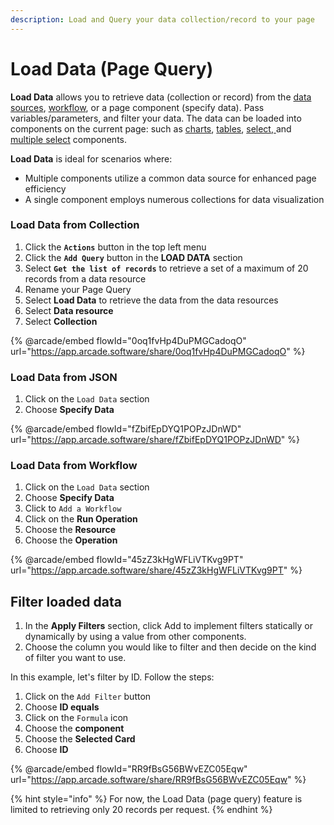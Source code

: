 ```yaml
---
description: Load and Query your data collection/record to your page
---
```


# Load Data (Page Query)

**Load Data** allows you to retrieve data (collection or record) from the [data sources](../../integrations/), [workflow](../../workflow/), or a page component (specify data). Pass variables/parameters, and filter your data. The data can be loaded into components on the current page: such as [charts](https://docs.jetadmin.io/user-guide/design-and-structure/components/charts), [tables](https://docs.jetadmin.io/user-guide/design-and-structure/components/lists/table), [select, ](../../components/fields/select.md)and [multiple select](../components/form/multiple-select.md) components.&#x20;

**Load Data** is ideal for scenarios where:

* Multiple components utilize a common data source for enhanced page efficiency
* A single component employs numerous collections for data visualization

### Load Data from Collection

1. Click the **`Actions`** button in the top left menu
2. Click the **`Add Query`** button in the **LOAD DATA** section
3. Select **`Get the list of records`** to retrieve a set of a maximum of 20 records from a data resource
4. Rename your Page Query
5. Select **Load Data** to retrieve the data from the data resources
6. Select **Data resource**
7. Select **Collection**

{% @arcade/embed flowId="0oq1fvHp4DuPMGCadoqO" url="https://app.arcade.software/share/0oq1fvHp4DuPMGCadoqO" %}

### **Load Data from JSON**

1. Click on the `Load Data` section
2. Choose **Specify Data**

{% @arcade/embed flowId="fZbifEpDYQ1POPzJDnWD" url="https://app.arcade.software/share/fZbifEpDYQ1POPzJDnWD" %}

### **Load Data from Workflow**

1. Click on the `Load Data` section
2. Choose **Specify Data**
3. Click to `Add a Workflow`
4. Click on the **Run Operation**
5. Choose the **Resource**
6. Choose the **Operation**

{% @arcade/embed flowId="45zZ3kHgWFLiVTKvg9PT" url="https://app.arcade.software/share/45zZ3kHgWFLiVTKvg9PT" %}

## Filter loaded data

1. In the **Apply Filters** section, click Add to implement filters statically or dynamically by using a value from other components.&#x20;
2. Choose the column you would like to filter and then decide on the kind of filter you want to use.

In this example, let's filter by ID. Follow the steps:

1. Click on the `Add Filter` button
2. Choose **ID equals**
3. Click on the `Formula` icon
4. Choose the **component**
5. Choose the **Selected Card**
6. Choose **ID**

{% @arcade/embed flowId="RR9fBsG56BWvEZC05Eqw" url="https://app.arcade.software/share/RR9fBsG56BWvEZC05Eqw" %}

{% hint style="info" %}
For now, the Load Data (page query) feature is limited to retrieving only 20 records per request.
{% endhint %}
